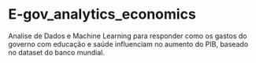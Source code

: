 # E-gov_analytics_economics
Analise de Dados e Machine Learning para responder como os gastos do governo com educação e saúde influenciam no aumento do PIB, baseado no dataset do banco mundial.
